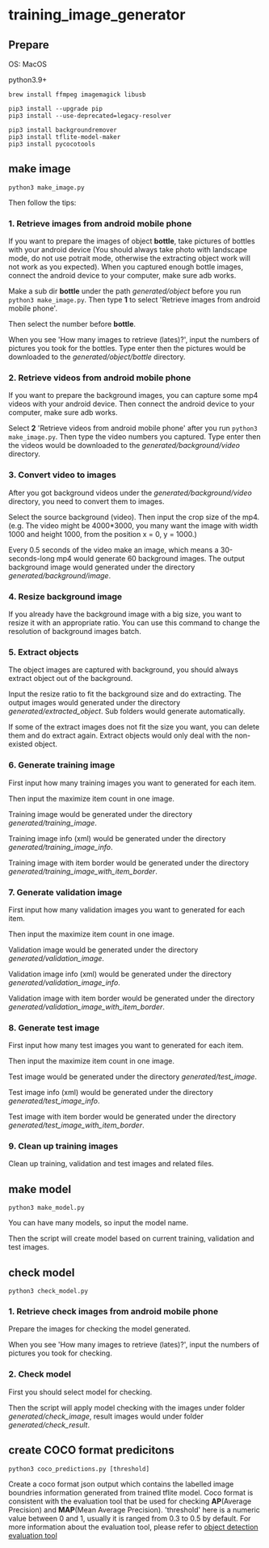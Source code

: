 # training_image_generator

## Prepare

OS: MacOS

python3.9+

```
brew install ffmpeg imagemagick libusb

pip3 install --upgrade pip
pip3 install --use-deprecated=legacy-resolver

pip3 install backgroundremover
pip3 install tflite-model-maker
pip3 install pycocotools

```

## make image

```
python3 make_image.py

```

Then follow the tips:

### 1. Retrieve images from android mobile phone

If you want to prepare the images of object __bottle__, take pictures of bottles with your android device (You should always take photo with landscape mode, do not use potrait mode, otherwise the extracting object work will not work as you expected). When you captured enough bottle images, connect the android device to your computer, make sure adb works.

Make a sub dir __bottle__ under the path _generated/object_ before you run `python3 make_image.py`. Then type __1__ to select 'Retrieve images from android mobile phone'.

Then select the number before __bottle__.

When you see 'How many images to retrieve (lates)?', input the numbers of pictures you took for the bottles. Type enter then the pictures would be downloaded to the _generated/object/bottle_ directory.

### 2. Retrieve videos from android mobile phone

If you want to prepare the background images, you can capture some mp4 videos with your android device. Then connect the android device to your computer, make sure adb works.

Select __2__ 'Retrieve videos from android mobile phone' after you run `python3 make_image.py`. Then type the video numbers you captured. Type enter then the videos would be downloaded to the _generated/background/video_ directory.

### 3. Convert video to images

After you got background videos under the _generated/background/video_ directory, you need to convert them to images.

Select the source background (video). Then input the crop size of the mp4. (e.g. The video might be 4000*3000, you many want the image with width 1000 and height 1000, from the position x = 0, y = 1000.)

Every 0.5 seconds of the video make an image, which means a 30-seconds-long mp4 would generate 60 background images. The output background image would generated under the directory _generated/background/image_.

### 4. Resize background image

If you already have the background image with a big size, you want to resize it with an appropriate ratio. You can use this command to change the resolution of background images batch.

### 5. Extract objects

The object images are captured with background, you should always extract object out of the background.

Input the resize ratio to fit the background size and do extracting. The output images would generated under the directory _generated/extracted_object_. Sub folders would generate automatically.

If some of the extract images does not fit the size you want, you can delete them and do extract again. Extract objects would only deal with the non-existed object.

### 6. Generate training image

First input how many training images you want to generated for each item.

Then input the maximize item count in one image.

Training image would be generated under the directory _generated/training_image_.

Training image info (xml) would be generated under the directory _generated/training_image_info_.

Training image with item border would be generated under the directory _generated/training_image_with_item_border_.

### 7. Generate validation image

First input how many validation images you want to generated for each item.

Then input the maximize item count in one image.

Validation image would be generated under the directory _generated/validation_image_.

Validation image info (xml) would be generated under the directory _generated/validation_image_info_.

Validation image with item border would be generated under the directory _generated/validation_image_with_item_border_.

### 8. Generate test image

First input how many test images you want to generated for each item.

Then input the maximize item count in one image.

Test image would be generated under the directory _generated/test_image_.

Test image info (xml) would be generated under the directory _generated/test_image_info_.

Test image with item border would be generated under the directory _generated/test_image_with_item_border_.

### 9. Clean up training images

Clean up training, validation and test images and related files.


## make model 

```
python3 make_model.py

```

You can have many models, so input the model name.

Then the script will create model based on current training, validation and test images.

## check model

```
python3 check_model.py

```

### 1. Retrieve check images from android mobile phone

Prepare the images for checking the model generated.

When you see 'How many images to retrieve (lates)?', input the numbers of pictures you took for checking.


### 2. Check model

First you should select model for checking.

Then the script will apply model checking with the images under folder _generated/check_image_, result images would under folder _generated/check_result_.


## create COCO format predicitons

```
python3 coco_predictions.py [threshold]

```
Create a coco format json output which contains the labelled image boundries information generated from trained tflite model. Coco format is consistent with the evaluation tool that be used for checking **AP**(Average Precision) and **MAP**(Mean Average Precision). 'threshold' here is a numeric value between 0 and 1, usually it is ranged from 0.3 to 0.5 by default. For more information about the evaluation tool, please refer to [object detection evaluation tool](https://github.com/rafaelpadilla/review_object_detection_metrics#supported-bounding-box-formats)

